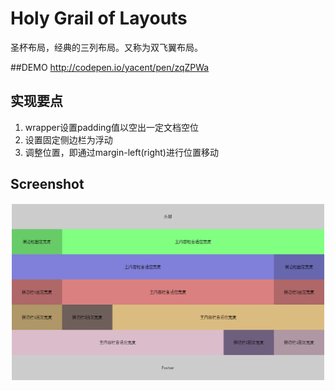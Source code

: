# Holy Grail of Layouts
圣杯布局，经典的三列布局。又称为双飞翼布局。

##DEMO
http://codepen.io/yacent/pen/zqZPWa

## 实现要点

1. wrapper设置padding值以空出一定文档空位
2. 设置固定侧边栏为浮动
3. 调整位置，即通过margin-left(right)进行位置移动

## Screenshot
![screenshot.jpg](https://github.com/Yacent/FEtraining/blob/master/Holy_Grail_of_Layouts/screenshot.jpg?raw=true)